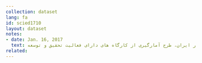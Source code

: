 ```yaml
---
collection: dataset
lang: fa
id: scied1710
layout: dataset
notes: 
- date: Jan. 16, 2017
  text: منبع - مرکز آمار ایران، طرح آمارگیری از کارگاه های دارای فعالیت تحقیق و توسعه <br /> پروژه تحقيقاتی (پژوهش) - مجموعه فعاليت‌های منظم و برنامه‌ريزی شده‌ای است كه هدف آن گسترش دانش موجود، دست‌يابی به دانش يا فنون جديد، حل مسائل و يا نوآوری در زمينه‌های مختلف است. <br /> پروژه تحقيقاتی بنيادی - هرگونه فعاليت تجربی يا نظری است‏ كه عمدتاً در جهت گسترش مرزهای دانش بدون در نظر گرفتن استفاده عملی از نتايج بدست آمده در تحقيقات انجام می‌گيرد، كه در حال حاضر نتايج آن كاربردی نمی‌باشد و بيشتر در قالب اصول عام، نظريه‏‌ها و قوانين ارائه مي‏شود يا به منظور فراهم ساختن زمينه علمی لازم برای حل مسايل جاری و آتی انجام می‌گیرد. نتايج تحقيق بنيادی معمولاً قابل فروش نيست بلكه در مجلات علمی منتشر می‌شوند يا به همكاران ذينفع منتقل می‌گردد. در اين نوع تحقيق، محقق در اجرای اهداف خود تا حدودی آزاد است. <br /> پروژه تحقيقاتی كاربردی - پژوهشی مبتنی بر دانش حاصل از تحقيقات و يا تجربيات كه در جهت به كارگيری روش‌ها،  نظريه‌ها و الگوهای موجود برای ارايه تحليلی از يک پديده كه ممكن است به يافتن راه‌حلی منجر گردد، صورت می‌گيرد. از آنجا كه نتايج تحقيقات كاربردی در ارتباط با مشكلات و موارد مشخص به كار گرفته می‌شود معمولاً به حوزه محدودی از علم و تكنولوژی اثر می‌گذارد. <br /> پروژه تحقيقاتی توسعه‏‌ای - هرگونه فعاليت منظم که در جهت ترويج و استفاده از نتايج تحقيقات بنيادی و كاربردی به منظور استفاده در توليد مواد، فرآورده‌ها، ابزار ايجاد فرآيندها و ابداع روش‌های جديد يا بهبود آن‌ها صورت ‏گيرد، تحقيقات توسعه‌ای می‌باشد. مهمترين وجه تمايز تحقيقات توسعه‏‌ای از ساير تحقيقات اين است كه تحقيقات توسعه‏‌ای برای معرفی كاربردهای جديد صورت مي‏گيرد. فعاليت‌های مربوط به سازگار كردن فن‌آوری‌های وارداتی و اصلاح فن‌آوری موجود جزء فعاليت‌های تحقيقات توسعه‏‌ای تلقی می‌شوند.
related:
---
```

